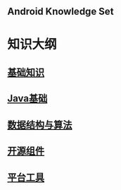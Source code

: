 Android Knowledge Set
---

# 知识大纲

## [基础知识](https://github.com/ljf1239848066/AndroidKSet/blob/master/android.md)

## [Java基础](https://github.com/ljf1239848066/AndroidKSet/blob/master/java.md)

## [数据结构与算法](https://github.com/ljf1239848066/AndroidKSet/blob/master/structurealgo.md)

## [开源组件](https://github.com/ljf1239848066/AndroidKSet/blob/master/osp.md)

## [平台工具](https://github.com/ljf1239848066/AndroidKSet/blob/master/tools.md)